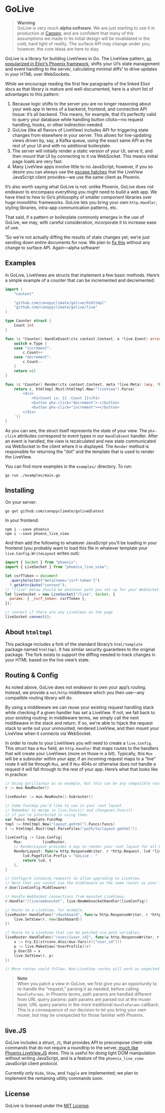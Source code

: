 # GoLive

> **Warning**  
> GoLive is very much **alpha software**. We are just starting to use it in production at [Canopy](https://canopyclimate.com), and are confident that many of the assumptions we made in its initial design will be invalidated in the cold, hard light of reality. The surface API may change under you; however, the core ideas are here to stay.

GoLive is a library for building LiveViews in Go. The LiveView pattern, [as popularized in Elixir’s Phoenix framework](https://hexdocs.pm/phoenix_live_view/Phoenix.LiveView.html), shifts your UI’s state management and event handling to the server, calculating minimal diffs¹ to drive updates in your HTML over WebSockets.

While we encourage reading the first few paragraphs of the linked Elixir docs as that library is mature and well-documented, here is a short list of advantages to this pattern:

1. Because logic shifts to the server you are no longer reasoning about your web app in terms of a backend, frontend, and connective API tissue: it’s all backend. This means, for example, that it’s perfectly valid to query your database while handling button clicks—no request handling, hooks, or other indirection needed.
2. GoLive (like all flavors of LiveView) includes API for triggering state changes from elsewhere in your server. This allows for live-updating views driven by, say, a Kafka queue, using the exact same API as the rest of your UI and with no additional boilerplate.
3. The server will initially render a static version of your UI, serve it, and then _mount_ that UI by connecting to it via WebSocket. This means initial page loads are very fast.
4. Many LiveView apps involve little to no JavaScript; however, if you so desire you can always use the [escape hatches](https://hexdocs.pm/phoenix_live_view/js-interop.html) that the LiveView JavaScript client provides—we use the same client as Phoenix.

It’s also worth saying what GoLive is not: unlike Phoenix, GoLive does not endeavor to encompass everything you might need to build a web app. We have tried to hew to Go’s philosophy of smaller component libraries over huge monolithic frameworks. GoLive lets you bring your own `http.Handler`, styling libraries, intra-app communication patterns, etc.

That said, if a pattern or boilerplate commonly emerges in the use of GoLive, we may, with careful consideration, incorporate it to increase ease of use.

¹So we’re not actually diffing the results of state changes yet; we’re just sending down entire documents for now. We plan to [fix this](https://github.com/canopyclimate/golive/issues/1) without any change to surface API. Again—alpha software!

## Examples

In GoLive, LiveViews are structs that implement a few basic methods. Here’s a simple example of a counter that can be incremented and decremented:

```go
import (
    "context"

    "github.com/canopyclimate/golive/htmltmpl"
    "github.com/canopyclimate/golive/live"
)

type Counter struct {
    Count int
}

func (c *Counter) HandleEvent(ctx context.Context, e *live.Event) error {
    switch e.Type {
    case "increment":
        c.Count++
    case "decrement":
        c.Count--
    }
    return nil
}

func (c *Counter) Render(ctx context.Context, meta *live.Meta) (any, *htmltmpl.Template) {
    return c, htmltmpl.Must(htmltmpl.New("liveView").Parse(`
        <div>
            <h1>Count is: {{ .Count }}</h1>
            <button phx-click="decrement">-</button>
            <button phx-click="increment">+</button>
        </div>
    `))
}
```

As you can see, the struct itself represents the state of your view. The `phx-click` attributes correspond to event types in our `HandleEvent` handler. After an event is handled, the view is recalculated and new state communicated via WebSocket to the client where it is displayed. The `Render` method is responsible for returning the "dot" and the template that is used to render the LiveView.

You can find more examples in the `examples/` directory. To run:

```
go run ./examples/main.go
```

## Installing

On your server:

```
go get github.com/canopyclimate/golive@latest
```

In your frontend:

```
npm i --save phoenix
npm i --save phoenx_live_view
```

And then add the following to whatever JavaScript you’ll be loading in your frontend (you probably want to load this file in whatever template your `live.Config.WriteLayout` writes out):

```js
import { Socket } from "phoenix";
import { LiveSocket } from "phoenix_live_view";

let csrfToken = document
  .querySelector("meta[name='csrf-token']")
  ?.getAttribute("content");
// "/live" below should be whatever path you set up for your WebSocket.
let liveSocket = new LiveSocket("/live", Socket, {
  params: { _csrf_token: csrfToken },
});

// connect if there are any LiveViews on the page
liveSocket.connect();
```

## About `htmltmpl`

This package includes a fork of the standard library’s `html/template` package named `htmltmpl`. It has similar security guarantees to the original package. The fork exists to support the diffing needed to track changes in your HTML based on the live view’s state.

## Routing & Config

As noted above, GoLive does not endeavor to own your app’s routing. Instead, we provide a `net/http` middleware which you then use—any compatible routing library will do.

By using a middleware we can reuse your existing request handling stack while checking if a given handler has set a LiveView. If not, we fall back to your existing routing: in middleware terms, we simply call the next middleware in the stack and return. If so, we're able to hijack the request stack to write out your unmounted, rendered LiveView, and then mount your LiveView when it connects via WebSocket.

In order to route to your LiveViews you will need to create a `live.Config`. This struct has a `Mux` field, an `http.Handler` that maps routes to the handlers that will create your LiveViews (more on those in a bit). Typically, this `Mux` will be a subrouter within your app; if an incoming request maps to a “live” route it will be through `Mux`, and if `Mux` 404s or otherwise does not handle a request it will fall through to the rest of your app. Here’s what that looks like in practice:

```go
// Using gorilla/mux as an example, but this can be any compatible router.
r := mux.NewRouter()

liveRouter := mux.NewRoute().Subrouter()

// Some funcmap you’d like to use in your root layout.
// Remember to merge in live.Funcs() and changeset.Funcs()
// if you’re interested in using them.
var funcs template.FuncMap
tmpl := htmltmpl.New("layout.gohtml").Funcs(funcs)
t := htmltmpl.Must(tmpl.ParseFiles("path/to/layout.gohtml"))

liveConfig := live.Config{
    Mux:         liveRouter,
    // RenderLayout provides a way to render your root layout for all LiveViews.  Similar to `Render` on LiveViews, it returns a "dot" and a template which is used to render the layout.
    RenderLayout: func(w http.ResponseWriter, r *http.Request, lvd *live.LayoutDot) (any, *htmltmpl.Template) {
        lvd.PageTitle.Prefix = "GoLive - "
        return lvd, t
    },
}

// Configure incoming requests to allow upgrading to LiveView.
// Note that you cannot use the middleware on the same router as your live.Config.Mux.
r.Use(liveConfig.Middleware)

// Handle WebSocket connections from mounted LiveViews.
r.Handle("/live/websocket", live.NewWebsocketHandler(liveConfig))

// Route to a LiveView, for example.
liveRouter.HandleFunc("/dashboard", func(w http.ResponseWriter, r *http.Request) {
    live.SetView(r, new(Dashboard))
})

// Route to a LiveView that can be patched via path variables.
liveRouter.HandleFunc("/user/{user_id}", func(w http.ResponseWriter, r *http.Request) {
    x := try.E1(strconv.Atoi(mux.Vars(r)["user_id"]))
    p := live.MakeView[*UserProfile](r)
    p.UserID = x
    live.SetView(r, p)
})

// More routes could follow. Non-LiveView routes will work as expected.
```

> **Note**  
> When you patch a view in GoLive, we first give you an opportunity to re-handle the “request,” parsing it as needed, before calling `HandleParams`. In Phoenix terms, path params are handled different from URL query params: path params are parsed out at the muxer layer, URL query params in the more traditional `HandleParams` callback. This is a consequence of our decision to let you bring your own muxer, but may be unexpected for those familiar with Phoenix.

## live.JS

GoLive includes a struct, `JS`, that provides API to precompose client-side commands that do not require a roundtrip to the server, [much like Phoenix.LiveView.JS](https://hexdocs.pm/phoenix_live_view/Phoenix.LiveView.JS.html) does. This is useful for doing light DOM manipulation without writing JavaScript, and is a feature of the `phoenix_live_view` JavaScript client protocol.

Currently only `Hide`, `Show`, and `Toggle` are implemented; we plan to implement the remaining utility commands soon.

## License

GoLive is licensed under the [MIT License](./LICENSE).
